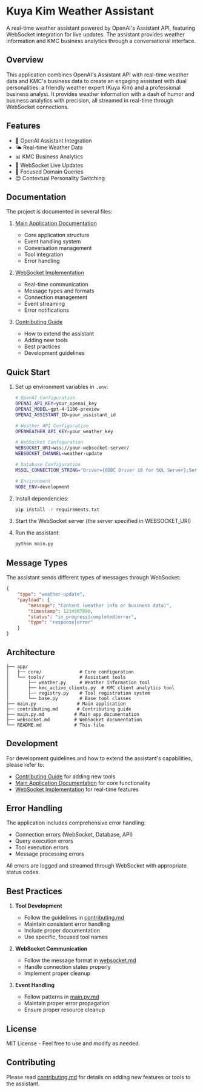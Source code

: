 # Kuya Kim Weather Assistant

A real-time weather assistant powered by OpenAI's Assistant API, featuring WebSocket integration for live updates. The assistant provides weather information and KMC business analytics through a conversational interface.

## Overview

This application combines OpenAI's Assistant API with real-time weather data and KMC's business data to create an engaging assistant with dual personalities: a friendly weather expert (Kuya Kim) and a professional business analyst. It provides weather information with a dash of humor and business analytics with precision, all streamed in real-time through WebSocket connections.

## Features

- 🤖 OpenAI Assistant Integration
- 🌤️ Real-time Weather Data
- 📊 KMC Business Analytics
- 📡 WebSocket Live Updates
- 🎯 Focused Domain Queries
- 😊 Contextual Personality Switching

## Documentation

The project is documented in several files:

1. [Main Application Documentation](main.py.md)
   - Core application structure
   - Event handling system
   - Conversation management
   - Tool integration
   - Error handling

2. [WebSocket Implementation](websocket.md)
   - Real-time communication
   - Message types and formats
   - Connection management
   - Event streaming
   - Error notifications

3. [Contributing Guide](contributing.md)
   - How to extend the assistant
   - Adding new tools
   - Best practices
   - Development guidelines

## Quick Start

1. Set up environment variables in `.env`:
   ```bash
   # OpenAI Configuration
   OPENAI_API_KEY=your_openai_key
   OPENAI_MODEL=gpt-4-1106-preview
   OPENAI_ASSISTANT_ID=your_assistant_id

   # Weather API Configuration
   OPENWEATHER_API_KEY=your_weather_key

   # WebSocket Configuration
   WEBSOCKET_URI=wss://your-websocket-server/
   WEBSOCKET_CHANNEL=weather-update

   # Database Configuration
   MSSQL_CONNECTION_STRING="Driver={ODBC Driver 18 for SQL Server};Server=your_server;Database=your_db;UID=your_username;PWD=your_password;TrustServerCertificate=yes;"

   # Environment
   NODE_ENV=development
   ```

2. Install dependencies:
   ```bash
   pip install -r requirements.txt
   ```

3. Start the WebSocket server (the server specified in WEBSOCKET_URI)

4. Run the assistant:
   ```bash
   python main.py
   ```

## Message Types

The assistant sends different types of messages through WebSocket:

```json
{
    "type": "weather-update",
    "payload": {
        "message": "Content (weather info or business data)",
        "timestamp": 1234567890,
        "status": "in_progress|completed|error",
        "type": "response|error"
    }
}
```

## Architecture

```
├── app/
│   ├── core/              # Core configuration
│   └── tools/             # Assistant tools
│       ├── weather.py     # Weather information tool
│       ├── kmc_active_clients.py  # KMC client analytics tool
│       ├── registry.py    # Tool registration system
│       └── base.py        # Base tool classes
├── main.py               # Main application
├── contributing.md       # Contributing guide
├── main.py.md           # Main app documentation
├── websocket.md         # WebSocket documentation
└── README.md            # This file
```

## Development

For development guidelines and how to extend the assistant's capabilities, please refer to:
- [Contributing Guide](contributing.md) for adding new tools
- [Main Application Documentation](main.py.md) for core functionality
- [WebSocket Implementation](websocket.md) for real-time features

## Error Handling

The application includes comprehensive error handling:
- Connection errors (WebSocket, Database, API)
- Query execution errors
- Tool execution errors
- Message processing errors

All errors are logged and streamed through WebSocket with appropriate status codes.

## Best Practices

1. **Tool Development**
   - Follow the guidelines in [contributing.md](contributing.md)
   - Maintain consistent error handling
   - Include proper documentation
   - Use specific, focused tool names

2. **WebSocket Communication**
   - Follow the message format in [websocket.md](websocket.md)
   - Handle connection states properly
   - Implement proper cleanup

3. **Event Handling**
   - Follow patterns in [main.py.md](main.py.md)
   - Maintain proper error propagation
   - Ensure proper resource cleanup

## License

MIT License - Feel free to use and modify as needed.

## Contributing

Please read [contributing.md](contributing.md) for details on adding new features or tools to the assistant. 